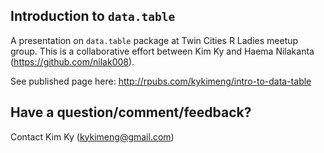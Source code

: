 ## Introduction to `data.table`
 
A presentation on `data.table` package at Twin Cities R Ladies meetup group. This is a collaborative effort between Kim Ky and Haema Nilakanta (https://github.com/nilak008). 

See published page here: http://rpubs.com/kykimeng/intro-to-data-table

## Have a question/comment/feedback? 

Contact Kim Ky (kykimeng@gmail.com)
